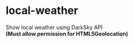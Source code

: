 # local-weather
Show local weather using DarkSky API  
__(Must allow permission for HTML5Geolocation)__
